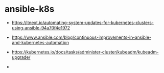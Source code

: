 # ansible-k8s

- https://itnext.io/automating-system-updates-for-kubernetes-clusters-using-ansible-94a70f4e1972
- https://www.ansible.com/blog/continuous-improvements-in-ansible-and-kubernetes-automation

- https://kubernetes.io/docs/tasks/administer-cluster/kubeadm/kubeadm-upgrade/
- 
